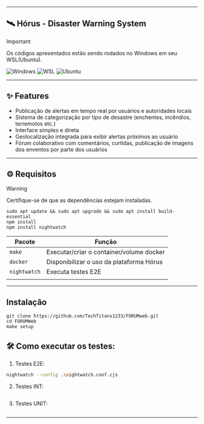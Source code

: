 
---

## 🛰️ Hórus - Disaster Warning System

> [!IMPORTANT]
> Os códigos apresentados estão sendo rodados no Windows em seu WSL(Ubuntu).

![Windows](https://img.shields.io/badge/Windows-0078D6?logo=windows&logoColor=white&style=for-the-badge)
![WSL](https://img.shields.io/badge/WSL-4D4D4D?logo=linux&logoColor=white&style=for-the-badge)
![Ubuntu](https://img.shields.io/badge/Ubuntu-E95420?logo=ubuntu&logoColor=white&style=for-the-badge)

---

## ✨ Features

- Publicação de alertas em tempo real por usuários e autoridades locais
- Sistema de categorização por tipo de desastre (enchentes, incêndios, terremotos etc.)
- Interface simples e direta
- Geolocalização integrada para exibir alertas próximos ao usuário
- Fórum colaborativo com comentários, curtidas, publicação de imagens dos enventos por parte dos usuários

---

## ⚙️ Requisitos
> [!WARNING]
> Certifique-se de que as dependências estejam instaladas.
> ```shell
> sudo apt update && sudo apt upgrade && sudo apt install build-essential
> npm install
> npm install nightwatch
>```

| Pacote        | Função                                     |
|---------------|--------------------------------------------|
| `make`        |  Executar/criar o container/volume docker  |
| `docker`      |  Disponibilizar o uso da plataforma Hórus  |
| `nightwatch`  |           Executa testes E2E               |
|               |                                            |

---

## Instalação
```shell
git clone https://github.com/TechTitans1233/FORUMweb.git
cd FORUMWeb
make setup
```

## 🛠️ Como executar os testes:

1. Testes E2E:

```bash
nightwatch --config .\nightwatch.conf.cjs
```

2. Testes INT:

```bash

```

3. Testes UNIT:

```bash

```

---
